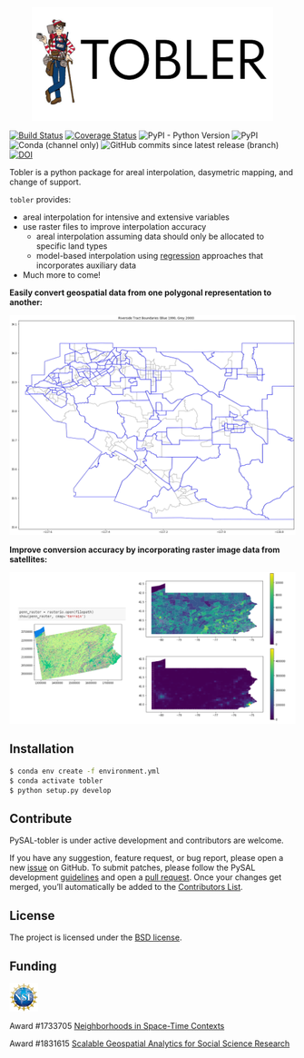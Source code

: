 <p align="center">
<img src="docs/figs/tobler_long.png" height="200px">
</p>

[![Build Status](https://travis-ci.com/pysal/tobler.svg?branch=master)](https://travis-ci.org/pysal/tobler)
[![Coverage Status](https://coveralls.io/repos/github/pysal/tobler/badge.svg?branch=master)](https://coveralls.io/github/pysal/tobler?branch=master&service=github&kill_cache=1)
![PyPI - Python Version](https://img.shields.io/pypi/pyversions/tobler)
![PyPI](https://img.shields.io/pypi/v/tobler)
![Conda (channel only)](https://img.shields.io/conda/vn/conda-forge/tobler)
![GitHub commits since latest release (branch)](https://img.shields.io/github/commits-since/pysal/tobler/latest)
[![DOI](https://zenodo.org/badge/202220824.svg)](https://zenodo.org/badge/latestdoi/202220824)

Tobler is a python package for areal interpolation, dasymetric mapping, and change of support.
<p></p>


`tobler` provides:

* areal interpolation for intensive and extensive variables	
* use raster files to improve interpolation accuracy
    + areal interpolation assuming data should only be allocated to specific land types
    + model-based interpolation using [regression](https://github.com/spatialucr/tobler/blob/master/examples/vectorized_raster_example.ipynb) approaches that incorporates auxiliary data
* Much more to come!


**Easily convert geospatial data from one polygonal representation to another:**

![](docs/figs/toy_census_tracts_example.png)

**Improve conversion accuracy by incorporating raster image data from satellites:**

![](docs/figs/raster_lattice_example.png)


## Installation

```bash
$ conda env create -f environment.yml
$ conda activate tobler 
$ python setup.py develop
```

Contribute
----------

PySAL-tobler is under active development and contributors are welcome.

If you have any suggestion, feature request, or bug report, please open a new [issue](https://github.com/pysal/tobler/issues) on GitHub. To submit patches, please follow the PySAL development [guidelines](http://pysal.readthedocs.io/en/latest/developers/index.html) and open a [pull request](https://github.com/pysal/tobler). Once your changes get merged, you’ll automatically be added to the [Contributors List](https://github.com/pysal/tobler/graphs/contributors).


License
-------

The project is licensed under the [BSD license](https://github.com/pysal/tobler/blob/master/LICENSE.txt).


Funding
-------

<img src="docs/figs/nsf_logo.jpg" width="50"> 

Award #1733705 [Neighborhoods in Space-Time Contexts](https://www.nsf.gov/awardsearch/showAward?AWD_ID=1733705&HistoricalAwards=false)

 Award #1831615 [Scalable Geospatial Analytics for Social Science Research](https://www.nsf.gov/awardsearch/showAward?AWD_ID=1831615)
